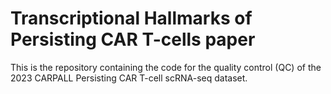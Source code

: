 # Transcriptional Hallmarks of Persisting CAR T-cells paper
This is the repository containing the code for the quality control (QC) of the 2023 CARPALL Persisting CAR T-cell scRNA-seq dataset.
